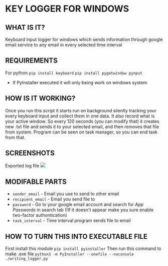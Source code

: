 # KEY LOGGER FOR WINDOWS

## WHAT IS IT?
Keyboard input logger for windows which sends information through google email service to any email in every selected time interval

## REQUIREMENTS
For python
`pip install keyboard`
`pip install pygetwindow pynput`

* If PyInstaller executed it will only being work on windows system

## HOW IS IT WORKING?
Once you run this script it starts run on background silently tracking your every keyboard input and collect them in one data. It also record what is your active window.
So every 120 seconds (you can modify that) it creates new .txt file and sends it to your selected email, and then removes that file from system.
Program can be seen on task manager, so you can end task from that.

## SCREENSHOTS
Exported log file
![](https://github.com/khalafnasirov/Media-of-Repositories/blob/82ec63e4c884e01207cbe092d5a3b2eddf7a717c/Key-Logger/Screenshot%202023-11-07%20100417.png)

## MODIFABLE PARTS
  * `sender_email` - Email you use to send to other email
  * `recipient_email` - Email you send file to
  * `password` - Go to your google email account and search for *App Passwords* in search tab (!If it doesn't appear make you sure enable two-factor authontication)
  * `task_interval` - Time interval program sends file to email 

## HOW TO TURN THIS INTO EXECUTABLE FILE
First install this module
`pip install pyinstaller`
Then run this command to make .exe file
`python3 -m PyInstaller --onefile --noconsole ./writing_logger.py`

